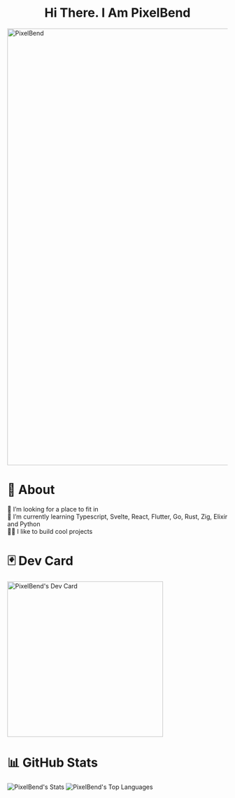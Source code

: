 <h1 align="center">
  Hi There. I Am PixelBend

</h1>

<div align="canter">
  <img src="pixelbend.png" alt="PixelBend" style="width: 1000px; height: auto;"/>
</div>

# 💫 About
🤝 I’m looking for a place to fit in<br>
🌱 I’m currently learning Typescript, Svelte, React, Flutter, Go, Rust, Zig, Elixir and Python<br>
🧑‍💻 I like to build cool projects <br>

# 🃏 Dev Card
<a href="https://app.daily.dev/pixelbend"><img src="https://api.daily.dev/devcards/v2/92Tc0MIH5UarnguOUFTDJ.png?type=default&r=ci9" width="356" alt="PixelBend's Dev Card"/></a>

# 📊 GitHub Stats
<img src="https://github-readme-stats.vercel.app/api?username=pixelbend&theme=dracula&show_icons=true&hide_border=true&count_private=true" alt="PixelBend's Stats"/>
<img src="https://github-readme-stats.vercel.app/api/top-langs/?username=pixelbend&theme=dracula&show_icons=true&hide_border=true&layout=compact" alt="PixelBend's Top Languages"/>

